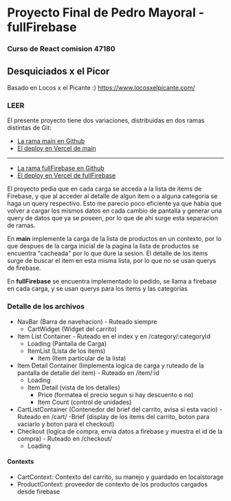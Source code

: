 # Proyecto Final de Pedro Mayoral - fullFirebase
### Curso de React comision 47180

## Desquiciados x el Picor

Basado en Locos x el Picante :)
https://www.locosxelpicante.com/

### LEER

El presente proyecto tiene dos variaciones, distribuidas en dos ramas distintas de Git: 

- [La rama main en Github](https://github.com/Pedro-Mayo/ProyectoFinal-Mayoral/tree/main)
- [El deploy en Vercel de main](https://proyecto-final-mayoral.vercel.app/)

-------------------------------------

- [La rama fullFirebase en Github](https://github.com/Pedro-Mayo/ProyectoFinal-Mayoral/tree/fullFirebase)
- [El deploy en Vercel de fullFirebase](https://fullfirebase-proyectofinal-mayoral.vercel.app/)


El proyecto pedia que en cada carga se acceda a la lista de items de Firebase, y que al acceder al detalle de algun item o a alguna categoria se haga un query respectivo.
Esto me parecio poco eficiente ya que habia que volver a cargar los mismos datos en cada cambio de pantalla y generar una query de datos que ya se poseen, por lo que de ahi surge esta separacion de ramas.

En **main** implemente la carga de la lista de productos en un contexto, por lo que despues de la carga inicial de la pagina la lista de productos se encuentra "cacheada" por lo que dure la sesion. El detalle de los items surge de buscar el item en esta misma lista, por lo que no se usan querys de firebase.

En **fullFirebase** se encuentra implementado lo pedido, se llama a firebase en cada carga, y se usan querys para los items y las categorias

### Detalle de los archivos

- NavBar (Barra de navehacion) - Ruteado siempre
    - CartWidget (Widget del carrito)
- Item List Container - Ruteado en el index y en /category/:categoryId
    - Loading (Pantalla de Carga)
    - ItemList (Lista de los items)
        - Item (Item particular de la lista)
- Item Detail Container (Implementa logica de carga y ruteado de la pantalla de detalle del item) - Ruteado en /item/:id
    - Loading
    - Item Detail (vista de los detalles)
        - Price (formatea el precio segun si  hay descuento o no)
        - Item Count (control de unidades)
- CartListContainer (Contenedor del brief del carrito, avisa si esta vacio) - Ruteado en /cart/
    -Brief (display de los items del carrito, boton para vaciarlo y boton para el checkout)
- Checkout (logica de compra, envia datos a firebase y muestra el id de la compra) - Ruteado en /checkout/
    - Loading


#### Contexts
- CartContext: Contexto del carrito, su manejo y guardado en localstorage
- ProductContext: proveedor de contexto de los productos cargados desde firebase
